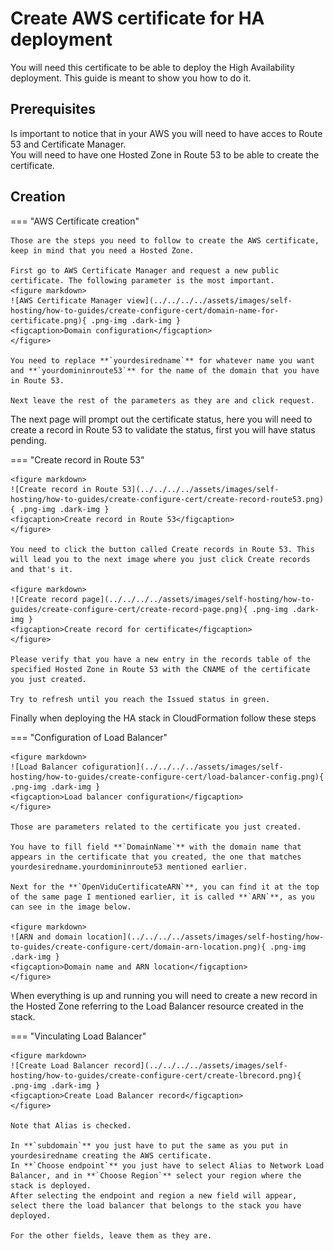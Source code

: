 # Create AWS certificate for HA deployment

You will need this certificate to be able to deploy the High Availability deployment. This guide is meant to show you how to do it.

## Prerequisites

Is important to notice that in your AWS you will need to have acces to Route 53 and Certificate Manager.   
You will need to have one Hosted Zone in Route 53 to be able to create the certificate.


## Creation

=== "AWS Certificate creation"

    Those are the steps you need to follow to create the AWS certificate, keep in mind that you need a Hosted Zone.   
    
    First go to AWS Certificate Manager and request a new public certificate. The following parameter is the most important.
    <figure markdown>
    ![AWS Certificate Manager view](../../../../assets/images/self-hosting/how-to-guides/create-configure-cert/domain-name-for-certificate.png){ .png-img .dark-img }
    <figcaption>Domain configuration</figcaption>
    </figure>

    You need to replace **`yourdesiredname`** for whatever name you want and **`yourdomininroute53`** for the name of the domain that you have in Route 53.  

    Next leave the rest of the parameters as they are and click request.



The next page will prompt out the certificate status, here you will need to create a record in Route 53 to validate the status, first you will have status pending.

=== "Create record in Route 53"

    <figure markdown>
    ![Create record in Route 53](../../../../assets/images/self-hosting/how-to-guides/create-configure-cert/create-record-route53.png){ .png-img .dark-img }
    <figcaption>Create record in Route 53</figcaption>
    </figure>

    You need to click the button called Create records in Route 53. This will lead you to the next image where you just click Create records and that's it.

    <figure markdown>
    ![Create record page](../../../../assets/images/self-hosting/how-to-guides/create-configure-cert/create-record-page.png){ .png-img .dark-img }
    <figcaption>Create record for certificate</figcaption>
    </figure>

    Please verify that you have a new entry in the records table of the specified Hosted Zone in Route 53 with the CNAME of the certificate you just created.   
    
    Try to refresh until you reach the Issued status in green.

Finally when deploying the HA stack in CloudFormation follow these steps

=== "Configuration of Load Balancer"


    <figure markdown>
    ![Load Balancer cofiguration](../../../../assets/images/self-hosting/how-to-guides/create-configure-cert/load-balancer-config.png){ .png-img .dark-img }
    <figcaption>Load balancer configuration</figcaption>
    </figure>

    Those are parameters related to the certificate you just created.    

    You have to fill field **`DomainName`** with the domain name that appears in the certificate that you created, the one that matches yourdesiredname.yourdomininroute53 mentioned earlier.  

    Next for the **`OpenViduCertificateARN`**, you can find it at the top of the same page I mentioned earlier, it is called **`ARN`**, as you can see in the image below.   
    
    <figure markdown>
    ![ARN and domain location](../../../../assets/images/self-hosting/how-to-guides/create-configure-cert/domain-arn-location.png){ .png-img .dark-img }
    <figcaption>Domain name and ARN location</figcaption>
    </figure>

When everything is up and running you will need to create a new record in the Hosted Zone referring to the Load Balancer resource created in the stack.   

=== "Vinculating Load Balancer"
    
    <figure markdown>
    ![Create Load Balancer record](../../../../assets/images/self-hosting/how-to-guides/create-configure-cert/create-lbrecord.png){ .png-img .dark-img }
    <figcaption>Create Load Balancer record</figcaption>
    </figure>

    Note that Alias is checked.   

    In **`subdomain`** you just have to put the same as you put in yourdesiredname creating the AWS certificate.   
    In **`Choose endpoint`** you just have to select Alias to Network Load Balancer, and in **`Choose Region`** select your region where the stack is deployed.   
    After selecting the endpoint and region a new field will appear, select there the load balancer that belongs to the stack you have deployed.   

    For the other fields, leave them as they are.